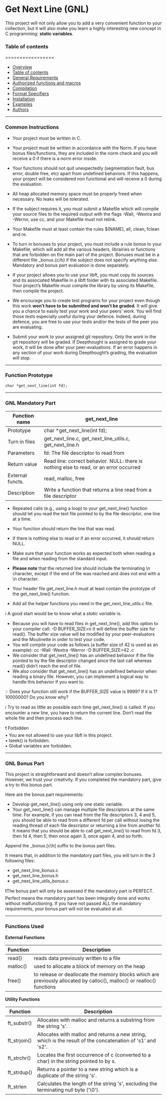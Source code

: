 # Get Next Line (GNL)


This project will not only allow you to add a very convenient function to your collection,
but it will also make you learn a highly interesting new concept in C programming: **static
variables**.

### Table of contents
=================

<!--ts-->
   * [Overview](#overview)
   * [Table of contents](#table-of-contents)
   * [General Requirements](#general-requirements)
   * [Authorized functions and macros](#authorized-functions-and-macros)
   * [Compilation](#compilation)
   * [Format Specifiers](#format-specifiers)
   * [Installation](#installation)
   * [Examples](#examples)
   * [Authors](#authors)
<!--te-->
____
### Common Instructions
* Your project must be written in C.

* Your project must be written in accordance with the Norm. If you have bonus files/functions, they are included in the norm check and you will receive a 0 if there is a norm error inside.

* Your functions should not quit unexpectedly (segmentation fault, bus error, double free, etc) apart from undefined behaviors. If this happens, your project will be considered non functional and will receive a 0 during the evaluation.

* All heap allocated memory space must be properly freed when necessary. No leaks will be tolerated.

* If the subject requires it, you must submit a Makefile which will compile your source files to the required output with the flags -Wall, -Wextra and -Werror, use cc, and your Makefile must not relink.

* Your Makefile must at least contain the rules $(NAME), all, clean, fclean and re.

* To turn in bonuses to your project, you must include a rule bonus to your Makefile, which will add all the various headers, librairies or functions that are forbidden on the main part of the project. Bonuses must be in a different file _bonus.{c/h} if the subject does not specify anything else. Mandatory and bonus part evaluation is done separately.

* If your project allows you to use your libft, you must copy its sources and its associated Makefile in a libft folder with its associated Makefile. Your project’s Makefile must compile the library by using its Makefile, then compile the project.

* We encourage you to create test programs for your project even though this work **won’t have to be submitted and won’t be graded**. It will give you a chance to easily test your work and your peers’ work. You will find those tests especially useful during your defence. Indeed, during defence, you are free to use your tests and/or the tests of the peer you are evaluating.

* Submit your work to your assigned git repository. Only the work in the git repository will be graded. If Deepthought is assigned to grade your work, it will be done after your peer-evaluations. If an error happens in any section of your work during Deepthought’s grading, the evaluation will stop.
____
### Function Prototype
```
char *get_next_line(int fd);
```
____
### GNL Mandatory Part

Function name | get_next_line
--- | ---
Prototype | char *get_next_line(int fd);
Turn in files | get_next_line.c, get_next_line_utils.c, get_next_line.h
Parameters | fd: The file descriptor to read from
Return value | Read line: correct behavior. NULL: there is nothing else to read, or an error occurred
External functs. | read, malloc, free
Description  | Write a function that returns a line read from a file descriptor

* Repeated calls (e.g., using a loop) to your get_next_line() function should let you read the text file pointed to by the file descriptor, one line at a time.

* Your function should return the line that was read.

* If there is nothing else to read or if an error occurred, it should return NULL.

* Make sure that your function works as expected both when reading a file and when reading from the standard input.

* **Please note** that the returned line should include the terminating \n character, except if the end of file was reached and does not end with a \n character.

* Your header file get_next_line.h must at least contain the prototype of the get_next_line() function.

* Add all the helper functions you need in the get_next_line_utils.c file.

ℹ️ A good start would be to know what a *static variable* is.

* Because you will have to read files in get_next_line(), add this option to your compiler call: -D BUFFER_SIZE=n
It will define the buffer size for read().
The buffer size value will be modified by your peer-evaluators and the Moulinette
in order to test your code.
* You will compile your code as follows (a buffer size of 42 is used as an example):
cc -Wall -Wextra -Werror -D BUFFER_SIZE=42 <files>.c
* We consider that get_next_line() has an undefined behavior if the file pointed to by the file descriptor changed since the last call whereas read() didn’t reach the end of file.
* We also consider that get_next_line() has an undefined behavior when reading a binary file. However, you can implement a logical way to handle this behavior if you want to.

💡 Does your function still work if the BUFFER_SIZE value is 9999? If it is 1? 10000000? Do you know why?  
	
ℹ️ Try to read as little as possible each time get_next_line() is called. If you encounter a new line, you have to return the current line. Don’t read the whole file and then process each line.

❗ Forbidden    
• You are not allowed to use your libft in this project.    
• lseek() is forbidden.    
• Global variables are forbidden.
____
### GNL Bonus Part

This project is straightforward and doesn’t allow complex bonuses. However, we trust your creativity. If you completed the mandatory part, give a try to this bonus part.

Here are the bonus part requirements:
* Develop get_next_line() using only one static variable.
* Your get_next_line() can manage multiple file descriptors at the same time. For example, if you can read from the file descriptors 3, 4 and 5, you should be able to read from a different fd per call without losing the reading thread of each file descriptor or returning a line from another fd.
    It means that you should be able to call get_next_line() to read from fd 3, then
fd 4, then 5, then once again 3, once again 4, and so forth.

Append the _bonus.[c\h] suffix to the bonus part files.

It means that, in addition to the mandatory part files, you will turn in the 3 following
files:
* get_next_line_bonus.c
* get_next_line_bonus.h
* get_next_line_utils_bonus.c

❗The bonus part will only be assessed if the mandatory part is PERFECT. Perfect means the mandatory part has been integrally done
and works without malfunctioning. If you have not passed ALL the mandatory requirements, your bonus part will not be evaluated at all.
____
### Functions Used

**External Functions**

  | Function | Description         |
 |-----------|-------------------------|
 |  read() | reads data previously written to a file |
 |  malloc() | used to allocate a block of memory on the heap |
 |  free() | to release or deallocate the memory blocks which are previously allocated by calloc(), malloc() or realloc() functions |

**Utility Functions**

 | Function | Description         |
 |-----------|----------------------|
 |  ft_substr() | Allocates with malloc and returns a substring from the string 's'. |
 |  ft_strjoin() | Allocates with malloc and returns a new string, which is the result of the concatenation of 's1' and 's2'. |
 |  ft_strchr() | Locates the first occurrence of c (converted to a char) in the string pointed to by s. |
 |  ft_strdup() | Returns a pointer to a  new  string  which  is  a duplicate  of the string 's'. |
 |  ft_strlen |  Calculates the length of the string 's', excluding the terminating null byte ('\0'). |
